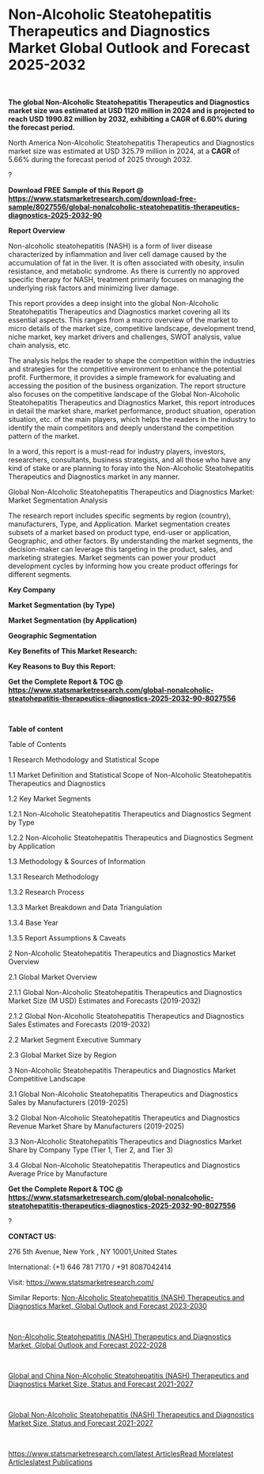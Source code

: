 <h1>Non-Alcoholic Steatohepatitis Therapeutics and Diagnostics Market Global Outlook and Forecast 2025-2032</h1><br/><p><strong>The global Non-Alcoholic Steatohepatitis Therapeutics and Diagnostics market size was estimated at USD 1120 million in 2024 and is projected to reach USD 1990.82 million by 2032, exhibiting a <strong>CAGR</strong> of 6.60% during the forecast period.</strong></p>
 
 
 
 <p>North America Non-Alcoholic Steatohepatitis Therapeutics and Diagnostics market size was estimated at USD 325.79 million in 2024, at a <strong>CAGR</strong> of 5.66% during the forecast period of 2025 through 2032.</p>
 
 
 
 <p>? </p>
 
 
 
 <p><strong>Download FREE Sample of this Report @ <a href="https://www.statsmarketresearch.com/download-free-sample/8027556/global-nonalcoholic-steatohepatitis-therapeutics-diagnostics-2025-2032-90">https://www.statsmarketresearch.com/download-free-sample/8027556/global-nonalcoholic-steatohepatitis-therapeutics-diagnostics-2025-2032-90</a></strong></p>
 
 
 
 <p><strong>Report Overview</strong></p>
 
 
 
 <p>Non-alcoholic steatohepatitis (NASH) is a form of liver disease characterized by inflammation and liver cell damage caused by the accumulation of fat in the liver. It is often associated with obesity, insulin resistance, and metabolic syndrome. As there is currently no approved specific therapy for NASH, treatment primarily focuses on managing the underlying risk factors and minimizing liver damage.</p>
 
 
 
 <p>This report provides a deep insight into the global Non-Alcoholic Steatohepatitis Therapeutics and Diagnostics market covering all its essential aspects. This ranges from a macro overview of the market to micro details of the market size, competitive landscape, development trend, niche market, key market drivers and challenges, SWOT analysis, value chain analysis, etc.</p>
 
 
 
 <p>The analysis helps the reader to shape the competition within the industries and strategies for the competitive environment to enhance the potential profit. Furthermore, it provides a simple framework for evaluating and accessing the position of the business organization. The report structure also focuses on the competitive landscape of the Global Non-Alcoholic Steatohepatitis Therapeutics and Diagnostics Market, this report introduces in detail the market share, market performance, product situation, operation situation, etc. of the main players, which helps the readers in the industry to identify the main competitors and deeply understand the competition pattern of the market.</p>
 
 
 
 <p>In a word, this report is a must-read for industry players, investors, researchers, consultants, business strategists, and all those who have any kind of stake or are planning to foray into the Non-Alcoholic Steatohepatitis Therapeutics and Diagnostics market in any manner.</p>
 
 
 
 <p>Global Non-Alcoholic Steatohepatitis Therapeutics and Diagnostics Market: Market Segmentation Analysis</p>
 
 
 
 <p>The research report includes specific segments by region (country), manufacturers, Type, and Application. Market segmentation creates subsets of a market based on product type, end-user or application, Geographic, and other factors. By understanding the market segments, the decision-maker can leverage this targeting in the product, sales, and marketing strategies. Market segments can power your product development cycles by informing how you create product offerings for different segments.</p>
 
 
 
 <p><strong>Key Company</strong></p>
 
 
 
 <p><strong>Market Segmentation (by Type)</strong></p>
 
 
 
 <p><strong>Market Segmentation (<strong>by Application</strong>)</strong></p>
 
 
 
 <p><strong>Geographic Segmentation</strong></p>
 
 
 
 <p><strong>Key Benefits of This Market Research:</strong></p>
 
 
 
 <p><strong>Key <strong>Reasons to Buy</strong> this Report:</strong></p>
 
 
 
 <div><b>Get the Complete Report & TOC @ <a href="https://www.statsmarketresearch.com/global-nonalcoholic-steatohepatitis-therapeutics-diagnostics-2025-2032-90-8027556">https://www.statsmarketresearch.com/global-nonalcoholic-steatohepatitis-therapeutics-diagnostics-2025-2032-90-8027556</a></b></div>
 
 
 
 <p><br />
 
 <b>Table of content</b></p>
 
 
 
 <p>Table of Contents<br />
 
 1 Research Methodology and Statistical Scope<br />
 
 1.1 Market Definition and Statistical Scope of Non-Alcoholic Steatohepatitis Therapeutics and Diagnostics<br />
 
 1.2 Key Market Segments<br />
 
 1.2.1 Non-Alcoholic Steatohepatitis Therapeutics and Diagnostics Segment by Type<br />
 
 1.2.2 Non-Alcoholic Steatohepatitis Therapeutics and Diagnostics Segment by Application<br />
 
 1.3 Methodology & Sources of Information<br />
 
 1.3.1 Research Methodology<br />
 
 1.3.2 Research Process<br />
 
 1.3.3 Market Breakdown and Data Triangulation<br />
 
 1.3.4 Base Year<br />
 
 1.3.5 Report Assumptions & Caveats<br />
 
 2 Non-Alcoholic Steatohepatitis Therapeutics and Diagnostics Market Overview<br />
 
 2.1 Global Market Overview<br />
 
 2.1.1 Global Non-Alcoholic Steatohepatitis Therapeutics and Diagnostics Market Size (M USD) Estimates and Forecasts (2019-2032)<br />
 
 2.1.2 Global Non-Alcoholic Steatohepatitis Therapeutics and Diagnostics Sales Estimates and Forecasts (2019-2032)<br />
 
 2.2 Market Segment Executive Summary<br />
 
 2.3 Global Market Size by Region<br />
 
 3 Non-Alcoholic Steatohepatitis Therapeutics and Diagnostics Market Competitive Landscape<br />
 
 3.1 Global Non-Alcoholic Steatohepatitis Therapeutics and Diagnostics Sales by Manufacturers (2019-2025)<br />
 
 3.2 Global Non-Alcoholic Steatohepatitis Therapeutics and Diagnostics Revenue Market Share by Manufacturers (2019-2025)<br />
 
 3.3 Non-Alcoholic Steatohepatitis Therapeutics and Diagnostics Market Share by Company Type (Tier 1, Tier 2, and Tier 3)<br />
 
 3.4 Global Non-Alcoholic Steatohepatitis Therapeutics and Diagnostics Average Price by Manufacture</p>
 
 
 
 <div><b>Get the Complete Report & TOC @ <a href="https://www.statsmarketresearch.com/global-nonalcoholic-steatohepatitis-therapeutics-diagnostics-2025-2032-90-8027556">https://www.statsmarketresearch.com/global-nonalcoholic-steatohepatitis-therapeutics-diagnostics-2025-2032-90-8027556</a></b></div>
 
 
 
 <p>? </p>
 
 
 
 <p><b>CONTACT US:</b><br />
 
 276 5th Avenue, New York , NY 10001,United States<br />
 
 International: (+1) 646 781 7170 / +91 8087042414<br />
 
 Visit: <a href="https://www.statsmarketresearch.com/">https://www.statsmarketresearch.com/</a><br />
 
 Similar Reports: <a href="https://www.statsmarketresearch.com/global-nonalcoholic-steatohepatitis-therapeutics-diagnostics-2025-2032-90-8027556">Non-Alcoholic Steatohepatitis (NASH) Therapeutics and Diagnostics Market, Global Outlook and Forecast 2023-2030</a><br />
 
 <br />
 
 <a href="https://www.statsmarketresearch.com/global-nonalcoholic-steatohepatitis-therapeutics-diagnostics-2025-2032-90-8027556">Non-Alcoholic Steatohepatitis (NASH) Therapeutics and Diagnostics Market, Global Outlook and Forecast 2022-2028</a><br />
 
 <br />
 
 <a href="https://www.statsmarketresearch.com/global-nonalcoholic-steatohepatitis-therapeutics-diagnostics-2025-2032-90-8027556">Global and China Non-Alcoholic Steatohepatitis (NASH) Therapeutics and Diagnostics Market Size, Status and Forecast 2021-2027</a><br />
 
 <br />
 
 <a href="https://www.statsmarketresearch.com/global-nonalcoholic-steatohepatitis-therapeutics-diagnostics-2025-2032-90-8027556">Global Non-Alcoholic Steatohepatitis (NASH) Therapeutics and Diagnostics Market Size, Status and Forecast 2021-2027</a><br />
 
 <br />
 
 <a href="https://gyeongbokgung.com">https://www.statsmarketresearch.com/</a><a href="https://hallyeomaritime.com">latest Articles</a><a href="https://jingwansa.com">Read More</a><a href="https://nguoiviet.jp/">latest Articles</a><a href="https://www.intelmarketresearch.com/">latest Publications</a></p>